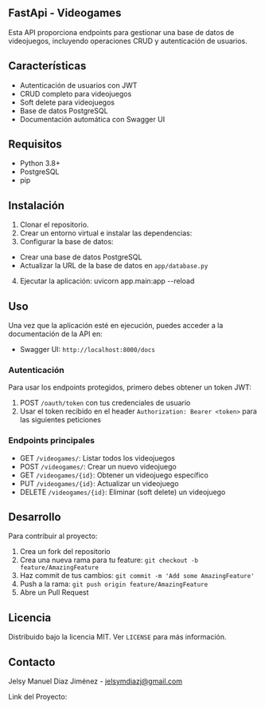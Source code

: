 ## FastApi - Videogames

Esta API proporciona endpoints para gestionar una base de datos de videojuegos, incluyendo operaciones CRUD y autenticación de usuarios.

## Características

- Autenticación de usuarios con JWT
- CRUD completo para videojuegos
- Soft delete para videojuegos
- Base de datos PostgreSQL
- Documentación automática con Swagger UI

## Requisitos

- Python 3.8+
- PostgreSQL
- pip

## Instalación

1. Clonar el repositorio.
2. Crear un entorno virtual e instalar las dependencias:
3. Configurar la base de datos:
- Crear una base de datos PostgreSQL
- Actualizar la URL de la base de datos en `app/database.py`

4. Ejecutar la aplicación: uvicorn app.main:app --reload

## Uso

Una vez que la aplicación esté en ejecución, puedes acceder a la documentación de la API en:

- Swagger UI: `http://localhost:8000/docs`

### Autenticación

Para usar los endpoints protegidos, primero debes obtener un token JWT:

1. POST `/oauth/token` con tus credenciales de usuario
2. Usar el token recibido en el header `Authorization: Bearer <token>` para las siguientes peticiones

### Endpoints principales

- GET `/videogames/`: Listar todos los videojuegos
- POST `/videogames/`: Crear un nuevo videojuego
- GET `/videogames/{id}`: Obtener un videojuego específico
- PUT `/videogames/{id}`: Actualizar un videojuego
- DELETE `/videogames/{id}`: Eliminar (soft delete) un videojuego

## Desarrollo

Para contribuir al proyecto:

1. Crea un fork del repositorio
2. Crea una nueva rama para tu feature: `git checkout -b feature/AmazingFeature`
3. Haz commit de tus cambios: `git commit -m 'Add some AmazingFeature'`
4. Push a la rama: `git push origin feature/AmazingFeature`
5. Abre un Pull Request

## Licencia

Distribuido bajo la licencia MIT. Ver `LICENSE` para más información.

## Contacto

Jelsy Manuel Diaz Jiménez - jelsymdiazj@gmail.com

Link del Proyecto: 
